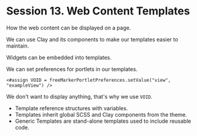 # Session 13. Web Content Templates

How the web content can be displayed on a page.

We can use Clay and its components to make our templates easier to maintain.

Widgets can be embedded into templates.

We can set preferences for portlets in our templates.

```
<#assign VOID = freeMarkerPortletPreferences.setValue("view", "exampleView") />
```

We don't want to display anything, that's why we use `VOID`.


- Template reference structures with variables.
- Templates inherit global SCSS and Clay components from the theme.
- Generic Templates are stand-alone templates used to include reusable code.
